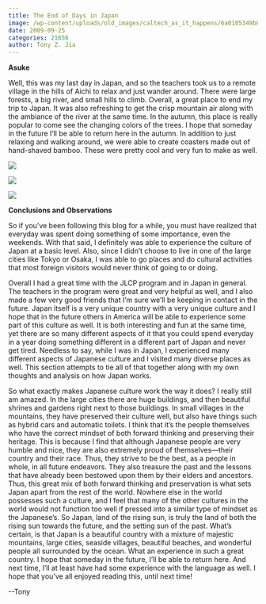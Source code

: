 ```yaml
---
title: The End of Days in Japan
image: /wp-content/uploads/old_images/caltech_as_it_happens/6a0105349b8251970b0120a5e72b56970c.jpg
date: 2009-09-25
categories: 21656
author: Tony Z. Jia
---
```


**Asuke**

Well, this was my last day in Japan, and so the teachers took us to a remote village in the hills of Aichi to relax and just wander around. There were large forests, a big river, and small hills to climb. Overall, a great place to end my trip to Japan. It was also refreshing to get the crisp mountain air along with the ambiance of the river at the same time. In the autumn, this place is really popular to come see the changing colors of the trees. I hope that someday in the future I’ll be able to return here in the autumn. In addition to just relaxing and walking around, we were able to create coasters made out of hand-shaved bamboo. These were pretty cool and very fun to make as well. 

![](/old_images/caltech_as_it_happens/6a0105349b8251970b0120a5e72c41970c.jpg)

![](/old_images/caltech_as_it_happens/6a0105349b8251970b0120a590a40f970b.jpg)

![](/old_images/caltech_as_it_happens/6a0105349b8251970b0120a590a570970b.jpg)

**Conclusions and Observations**

So if you’ve been following this blog for a while, you must have realized that everyday was spent doing something of some importance, even the weekends. With that said, I definitely was able to experience the culture of Japan at a basic level. Also, since I didn’t choose to live in one of the large cities like Tokyo or Osaka, I was able to go places and do cultural activities that most foreign visitors would never think of going to or doing. 

Overall I had a great time with the JLCP program and in Japan in general. The teachers in the program were great and very helpful as well, and I also made a few very good friends that I’m sure we’ll be keeping in contact in the future. Japan itself is a very unique country with a very unique culture and I hope that in the future others in America will be able to experience some part of this culture as well. It is both interesting and fun at the same time, yet there are so many different aspects of it that you could spend everyday in a year doing something different in a different part of Japan and never get tired. Needless to say, while I was in Japan, I experienced many different aspects of Japanese culture and I visited many diverse places as well. This section attempts to tie all of that together along with my own thoughts and analysis on how Japan works. 

So what exactly makes Japanese culture work the way it does? I really still am amazed. In the large cities there are huge buildings, and then beautiful shrines and gardens right next to those buildings. In small villages in the mountains, they have preserved their culture well, but also have things such as hybrid cars and automatic toilets. I think that it’s the people themselves who have the correct mindset of both forward thinking and preserving their heritage. This is because I find that although Japanese people are very humble and nice, they are also extremely proud of themselves—their country and their race. Thus, they strive to be the best, as a people in whole, in all future endeavors. They also treasure the past and the lessons that have already been bestowed upon them by their elders and ancestors. Thus, this great mix of both forward thinking and preservation is what sets Japan apart from the rest of the world. Nowhere else in the world possesses such a culture, and I feel that many of the other cultures in the world would not function too well if pressed into a similar type of mindset as the Japanese’s. So Japan, land of the rising sun, is truly the land of both the rising sun towards the future, and the setting sun of the past. What’s certain, is that Japan is a beautiful country with a mixture of majestic mountains, large cities, seaside villages, beautiful beaches, and wonderful people all surrounded by the ocean. What an experience in such a great country. I hope that someday in the future, I’ll be able to return here. And next time, I’ll at least have had some experience with the language as well. I hope that you’ve all enjoyed reading this, until next time!

--Tony

